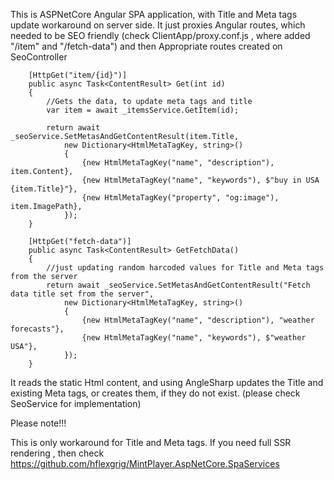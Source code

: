 

This is ASPNetCore Angular SPA application, with Title and Meta tags update workaround on server side. It just proxies Angular routes, 
which needed to be SEO friendly (check ClientApp/proxy.conf.js , where added "/item" and "/fetch-data") and then Appropriate routes created on SeoController

```
    [HttpGet("item/{id}")]
    public async Task<ContentResult> Get(int id)
    {
        //Gets the data, to update meta tags and title
        var item = await _itemsService.GetItem(id);

        return await _seoService.SetMetasAndGetContentResult(item.Title,
            new Dictionary<HtmlMetaTagKey, string>()
            {
                {new HtmlMetaTagKey("name", "description"), item.Content},
                {new HtmlMetaTagKey("name", "keywords"), $"buy in USA {item.Title}"},
                {new HtmlMetaTagKey("property", "og:image"), item.ImagePath},
            });
    }
    
    [HttpGet("fetch-data")]
    public async Task<ContentResult> GetFetchData()
    {
        //just updating random harcoded values for Title and Meta tags from the server
        return await _seoService.SetMetasAndGetContentResult("Fetch data title set from the server",
            new Dictionary<HtmlMetaTagKey, string>()
            {
                {new HtmlMetaTagKey("name", "description"), "weather forecasts"},
                {new HtmlMetaTagKey("name", "keywords"), $"weather USA"},
            });
    }
```

It reads the static Html content, and using AngleSharp updates the Title and existing Meta tags, or creates them, if they do not exist. (please check SeoService for implementation)

Please note!!! 

This is only workaround for Title and Meta tags. If you need full SSR rendering , then check https://github.com/hflexgrig/MintPlayer.AspNetCore.SpaServices 
